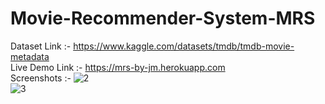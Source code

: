 # Movie-Recommender-System-MRS

Dataset Link :- https://www.kaggle.com/datasets/tmdb/tmdb-movie-metadata  
Live Demo Link :- https://mrs-by-jm.herokuapp.com  
Screenshots :- ![2](https://github.com/JayeshMali12/Movie-Recommender-System-MRS/assets/87856188/4b09b76a-479c-4a48-bbd2-5505bcd262b9)  
![3](https://github.com/JayeshMali12/Movie-Recommender-System-MRS/assets/87856188/0784a04c-9c9d-4305-a79e-3cb725bb9258)
